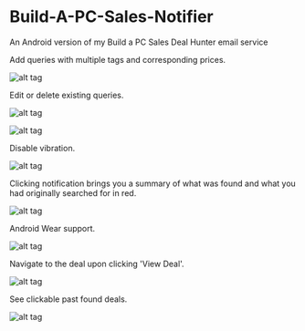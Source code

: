 # Build-A-PC-Sales-Notifier
An Android version of my Build a PC Sales Deal Hunter email service

Add queries with multiple tags and corresponding prices.

![alt tag](http://i982.photobucket.com/albums/ae305/newbkilla/Screenshot_2016-02-29-19-37-49.png)

Edit or delete existing queries.

![alt tag](http://i982.photobucket.com/albums/ae305/newbkilla/Screenshot_2016-02-29-19-37-01.png)

![alt tag](http://i982.photobucket.com/albums/ae305/newbkilla/Screenshot_2016-02-29-19-36-30.png)

Disable vibration.

![alt tag](http://i982.photobucket.com/albums/ae305/newbkilla/Screenshot_2016-02-29-19-37-21.png)

Clicking notification brings you a summary of what was found and what you had originally searched for in red.

![alt tag](http://i982.photobucket.com/albums/ae305/newbkilla/Screenshot_2016-02-29-19-45-03.png)

Android Wear support.

![alt tag](http://i982.photobucket.com/albums/ae305/newbkilla/download_20160229_194600.png)

Navigate to the deal upon clicking 'View Deal'.

![alt tag](http://i982.photobucket.com/albums/ae305/newbkilla/Screenshot_2016-02-29-19-45-44.png)

See clickable past found deals.

![alt tag](http://i982.photobucket.com/albums/ae305/newbkilla/Screenshot_2016-02-29-19-47-14.png)